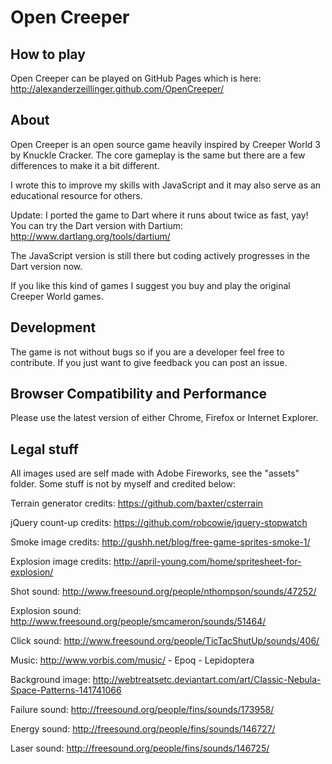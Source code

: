 # Open Creeper

## How to play

Open Creeper can be played on GitHub Pages which is here: http://alexanderzeillinger.github.com/OpenCreeper/

## About

Open Creeper is an open source game heavily inspired by Creeper World 3 by Knuckle Cracker.
The core gameplay is the same but there are a few differences to make it a bit different.

I wrote this to improve my skills with JavaScript and it may also serve as an educational resource for others.

Update: I ported the game to Dart where it runs about twice as fast, yay! You can try the Dart version with
Dartium: http://www.dartlang.org/tools/dartium/

The JavaScript version is still there but coding actively progresses in the Dart version now.

If you like this kind of games I suggest you buy and play the original Creeper World games.

## Development

The game is not without bugs so if you are a developer feel free to contribute. If you just want to give feedback you can post an issue.

## Browser Compatibility and Performance

Please use the latest version of either Chrome, Firefox or Internet Explorer.

## Legal stuff

All images used are self made with Adobe Fireworks, see the "assets" folder.
Some stuff is not by myself and credited below:

Terrain generator credits:
https://github.com/baxter/csterrain

jQuery count-up credits:
https://github.com/robcowie/jquery-stopwatch

Smoke image credits:
http://gushh.net/blog/free-game-sprites-smoke-1/

Explosion image credits:
http://april-young.com/home/spritesheet-for-explosion/

Shot sound:
http://www.freesound.org/people/nthompson/sounds/47252/

Explosion sound:
http://www.freesound.org/people/smcameron/sounds/51464/

Click sound:
http://www.freesound.org/people/TicTacShutUp/sounds/406/

Music:
http://www.vorbis.com/music/ - Epoq - Lepidoptera

Background image:
http://webtreatsetc.deviantart.com/art/Classic-Nebula-Space-Patterns-141741066

Failure sound:
http://freesound.org/people/fins/sounds/173958/

Energy sound:
http://freesound.org/people/fins/sounds/146727/

Laser sound:
http://freesound.org/people/fins/sounds/146725/
